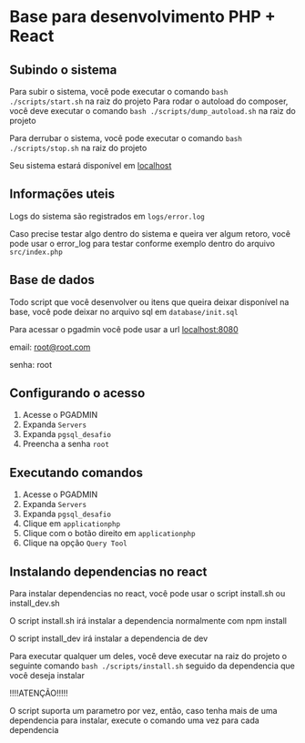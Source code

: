# Base para desenvolvimento PHP + React
## Subindo o sistema

Para subir o sistema, você pode executar o comando ``bash ./scripts/start.sh`` na raiz do projeto
Para rodar o autoload do composer, você deve executar o comando ``bash ./scripts/dump_autoload.sh`` na raiz do projeto

Para derrubar o sistema, você pode executar o comando ``bash ./scripts/stop.sh`` na raiz do projeto

Seu sistema estará disponível em [localhost](http://localhost)

## Informações uteis
Logs do sistema são registrados em ``logs/error.log``

Caso precise testar algo dentro do sistema e queira ver algum retoro, você pode usar o error_log para testar conforme exemplo dentro do arquivo ``src/index.php``

## Base de dados
Todo script que você desenvolver ou itens que queira deixar disponível na base, você pode deixar no arquivo sql em ``database/init.sql``

Para acessar o pgadmin você pode usar a url [localhost:8080](http://localhost:8080)

email: root@root.com

senha: root

## Configurando o acesso
1. Acesse o PGADMIN
1. Expanda ``Servers``
1. Expanda ``pgsql_desafio``
1. Preencha a senha ``root``

## Executando comandos
1. Acesse o PGADMIN
1. Expanda ``Servers``
1. Expanda ``pgsql_desafio``
1. Clique em ``applicationphp``
1. Clique com o botão direito em ``applicationphp``
1. Clique na opção ``Query Tool``

## Instalando dependencias no react

Para instalar dependencias no react, você pode usar o script install.sh ou install_dev.sh

O script install.sh irá instalar a dependencia normalmente com npm install

O script install_dev irá instalar a dependencia de dev

Para executar qualquer um deles, você deve executar na raiz do projeto o seguinte comando ``bash ./scripts/install.sh`` seguido da dependencia que você deseja instalar

!!!!ATENÇÃO!!!!!

O script suporta um parametro por vez, então, caso tenha mais de uma dependencia para instalar, execute o comando uma vez para cada dependencia